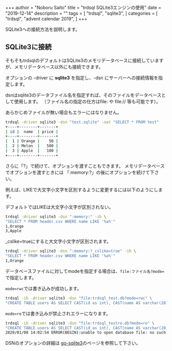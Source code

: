 +++
author = "Noboru Saito"
title = "trdsql SQLite3エンジンの使用"
date = "2019-12-14"
description = ""
tags = [
    "trdsql",
    "sqlite3",
]
categories = [
    "trdsql",
    "advent calendar 2019",
]
+++

SQLite3への接続方法を説明します。

## SQLite3に接続

そもそもtrdsqlのデフォルトはSQLite3のメモリデータベースに接続していますが、メモリデータベース以外にも接続できます。

オプションの -driver に **sqlite3** を指定し、-dsn にサーバーへの接続情報を指定します。

dsnはsqlite3のデータファイル名を指定すれば、そのファイルをデータベースとして使用します。
（ファイル名の指定の仕方はfile: や file:// 等も可能です）。

あらかじめファイルが無い場合もエラーにはなりません。

```sh {hl_lines=[1]}
trdsql -driver sqlite3 -dsn "test.sqlite" -oat "SELECT * FROM test"
+----+--------+-------+
| id |  name  | price |
+----+--------+-------+
|  1 | Orange |    50 |
|  2 | Melon  |   500 |
|  3 | Apple  |   100 |
+----+--------+-------+
```

さらに「?」で続けて、オプションを渡すこともできます。
メモリデータベースでオプションを渡すときには 「:memory:?」の後にオプションを続けて下さい。

例えば、LIKEで大文字小文字を区別するように変更するには以下のようにします。

デフォルトではLIKEは大文字小文字が区別されない。

```sh {hl_lines=[1]}
trdsql -driver sqlite3 -dsn ":memory:" -ih \
"SELECT * FROM header.csv WHERE name LIKE '%a%'"
1,Orange
3,Apple
```

_cslike=trueにすると大文字小文字が区別されます。

```sh {hl_lines=[1]}
trdsql -driver sqlite3 -dsn ":memory:?_cslike=true" -ih \
"SELECT * FROM header.csv WHERE name LIKE '%a%'"
1,Orange
```

データベースファイルに対してmodeを指定する場合は、`file:ファイル名?mode=`で指定します。

`mode=rwc`では書き込みが成功します。

```sh {hl_lines=[1]}
trdsql -ih -driver sqlite3 -dsn "file:trdsql_test.db?mode=rwc" \
"CREATE TABLE users AS SELECT CAST(id as int), CAST(name AS varchar(20)) FROM user.csv "
```

`mode=ro`では書き込みが禁止されエラーになります。

```sh {hl_lines=[1]}
trdsql -ih -driver sqlite3 -dsn "file:trdsql_testro.db?mode=ro" \
"CREATE TABLE users AS SELECT CAST(id as int), CAST(name AS varchar(20)) FROM user.csv "
2020/01/08 14:02:54 ERROR(BEGIN):unable to open database file: no such file or directory
```

DSNのオプションの詳細は [go-sqlite3](https://github.com/mattn/go-sqlite3#connection-string)のページを参照して下さい。
